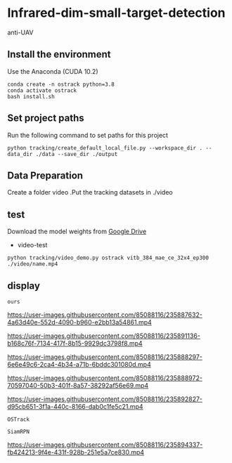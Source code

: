 # Infrared-dim-small-target-detection
anti-UAV
## Install the environment
Use the Anaconda (CUDA 10.2)
```
conda create -n ostrack python=3.8
conda activate ostrack
bash install.sh
```
## Set project paths
Run the following command to set paths for this project
```
python tracking/create_default_local_file.py --workspace_dir . --data_dir ./data --save_dir ./output
```

## Data Preparation
Create a folder video .Put the tracking datasets in ./video

## test
Download the model weights from [Google Drive](https://drive.google.com/drive/folders/1PS4inLS8bWNCecpYZ0W2fE5-A04DvTcd?usp=sharing) 
- video-test
```
python tracking/video_demo.py ostrack vitb_384_mae_ce_32x4_ep300 ./video/name.mp4
```
## display
```
ours
```
https://user-images.githubusercontent.com/85088116/235887632-4a63d40e-552d-4090-b960-e2bb13a54861.mp4

https://user-images.githubusercontent.com/85088116/235891136-b168c76f-7134-417f-8b15-9929dc3798f8.mp4

https://user-images.githubusercontent.com/85088116/235888297-6e6e49c6-2ca4-4b34-a71b-6bddc301080d.mp4

https://user-images.githubusercontent.com/85088116/235888972-70597040-50b3-401f-8a57-38292af56e69.mp4

https://user-images.githubusercontent.com/85088116/235892827-d95cb651-3f1a-440c-8166-dab0c1fe5c21.mp4
```
OSTrack
```

```
SiamRPN
```
https://user-images.githubusercontent.com/85088116/235894337-fb424213-9f4e-431f-928b-251e5a7ce830.mp4
